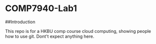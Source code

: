 # COMP7940-Lab1

##Introduction

This repo is for a HKBU comp course cloud computing, showing people how to use git. Dont't expect anything here.
